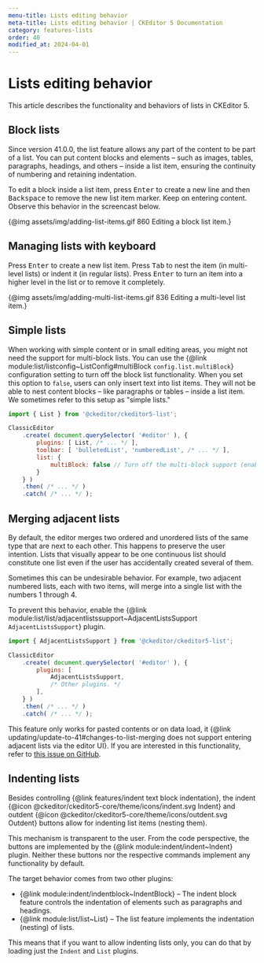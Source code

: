 ```yaml
---
menu-title: Lists editing behavior
meta-title: Lists editing behavior | CKEditor 5 Documentation
category: features-lists
order: 40
modified_at: 2024-04-01
---
```


# Lists editing behavior

This article describes the functionality and behaviors of lists in CKEditor&nbsp;5.

## Block lists

Since version 41.0.0, the list feature allows any part of the content to be part of a list. You can put content blocks and elements &ndash; such as images, tables, paragraphs, headings, and others &ndash; inside a list item, ensuring the continuity of numbering and retaining indentation.

To edit a block inside a list item, press <kbd>Enter</kbd> to create a new line and then <kbd>Backspace</kbd> to remove the new list item marker. Keep on entering content. Observe this behavior in the screencast below.

{@img assets/img/adding-list-items.gif 860 Editing a block list item.}

## Managing lists with keyboard

Press <kbd>Enter</kbd> to create a new list item. Press <kbd>Tab</kbd> to nest the item (in multi-level lists) or indent it (in regular lists). Press <kbd>Enter</kbd> to turn an item into a higher level in the list or to remove it completely.

{@img assets/img/adding-multi-list-items.gif 836 Editing a multi-level list item.}

## Simple lists

When working with simple content or in small editing areas, you might not need the support for multi-block lists. You can use the {@link module:list/listconfig~ListConfig#multiBlock `config.list.multiBlock`} configuration setting to turn off the block list functionality. When you set this option to `false`, users can only insert text into list items. They will not be able to nest content blocks &ndash; like paragraphs or tables &ndash; inside a list item. We sometimes refer to this setup as "simple lists."

```js
import { List } from '@ckeditor/ckeditor5-list';

ClassicEditor
	.create( document.querySelector( '#editor' ), {
		plugins: [ List, /* ... */ ],
		toolbar: [ 'bulletedList', 'numberedList', /* ... */ ],
		list: {
		    multiBlock: false // Turn off the multi-block support (enabled by default).
		}
	} )
	.then( /* ... */ )
	.catch( /* ... */ );
```

## Merging adjacent lists

By default, the editor merges two ordered and unordered lists of the same type that are next to each other. This happens to preserve the user intention. Lists that visually appear to be one continuous list should constitute one list even if the user has accidentally created several of them.

Sometimes this can be undesirable behavior. For example, two adjacent numbered lists, each with two items, will merge into a single list with the numbers 1 through 4.

To prevent this behavior, enable the {@link module:list/list/adjacentlistssupport~AdjacentListsSupport `AdjacentListsSupport`} plugin.

```js
import { AdjacentListsSupport } from '@ckeditor/ckeditor5-list';

ClassicEditor
	.create( document.querySelector( '#editor' ), {
		plugins: [
			AdjacentListsSupport,
			/* Other plugins. */
		],
	} )
	.then( /* ... */ )
	.catch( /* ... */ );
```

This feature only works for pasted contents or on data load, it {@link updating/update-to-41#changes-to-list-merging does not support entering adjacent lists via the editor UI}. If you are interested in this functionality, refer to [this issue on GitHub](https://github.com/ckeditor/ckeditor5/issues/14478).

## Indenting lists

Besides controlling {@link features/indent text block indentation}, the indent {@icon @ckeditor/ckeditor5-core/theme/icons/indent.svg Indent} and outdent {@icon @ckeditor/ckeditor5-core/theme/icons/outdent.svg Outdent} buttons allow for indenting list items (nesting them).

This mechanism is transparent to the user. From the code perspective, the buttons are implemented by the {@link module:indent/indent~Indent} plugin. Neither these buttons nor the respective commands implement any functionality by default.

The target behavior comes from two other plugins:

* {@link module:indent/indentblock~IndentBlock} &ndash; The indent block feature controls the indentation of elements such as paragraphs and headings.
* {@link module:list/list~List} &ndash; The list feature implements the indentation (nesting) of lists.

This means that if you want to allow indenting lists only, you can do that by loading just the `Indent` and `List` plugins.<!-- If you want the full behavior, you need to load all 3 plugins (`Indent`, `IndentBlock`, and `List`). -->
